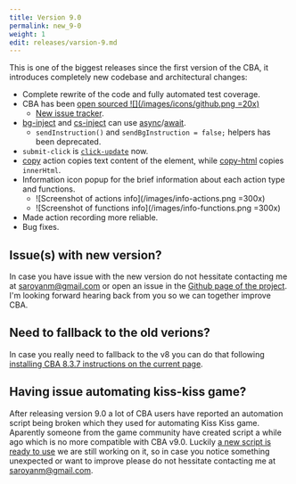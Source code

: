 ```yaml
---
title: Version 9.0
permalink: new_9-0
weight: 1
edit: releases/varsion-9.md
---
```


This is one of the biggest releases since the first version of the CBA, it
introduces completely new codebase and architectural changes:
- Complete rewrite of the code and fully automated test coverage.
- CBA has been [open sourced ![](/images/icons/github.png =20x)](https://github.com/browser-automation/cba)
  - [New issue tracker](https://github.com/browser-automation/cba/issues).
- [bg-inject](/bg-inject) and [cs-inject](/inject-cs) can use
  [async](https://developer.mozilla.org/en-US/docs/Web/JavaScript/Reference/Statements/async_function)/[await](https://developer.mozilla.org/en-US/docs/Web/JavaScript/Reference/Operators/await).
  - `sendInstruction()` and `sendBgInstruction = false;` helpers has been
    deprecated.
- `submit-click` is [`click-update`](/click-update) now.
- [copy](/copy) action copies text content of the element, while
  [copy-html](/copy-html) copies `innerHtml`.
- Information icon popup for the brief information about each action type and
  functions.
  - ![Screenshot of actions info](/images/info-actions.png =300x)
  - ![Screenshot of functions info](/images/info-functions.png =300x)
- Made action recording more reliable.
- Bug fixes.

## Issue(s) with new version?

In case you have issue with the new version do not hessitate contacting me at
[saroyanm@gmail.com](mailto:saroyanm@gmail.com) or open an issue in the [Github
page of the project](https://github.com/browser-automation/cba/issues). I'm
looking forward hearing back from you so we can together improve CBA.

## Need to fallback to the old verions?

In case you really need to fallback to the v8 you can do that following
[installing CBA 8.3.7 instructions on the current
page](/new_8#installing-cba-8.3.7).

## Having issue automating kiss-kiss game?

After releasing version 9.0 a lot of CBA users have reported an automation
script being broken which they used for automating Kiss Kiss game. Aparently
someone from the game community have created script a while ago which is no more
compatible with CBA v9.0. Luckily [a new script is ready to
use](https://chrome-automation.com/kisskiss) we are still working on it, so in
case you notice something unexpected or want to improve please do not hessitate
contacting me at [saroyanm@gmail.com](mailto:saroyanm@gmail.com).
